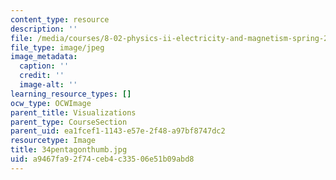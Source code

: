 ```yaml
---
content_type: resource
description: ''
file: /media/courses/8-02-physics-ii-electricity-and-magnetism-spring-2007/a9467fa92f74ceb4c33506e51b09abd8_34pentagonthumb.jpg
file_type: image/jpeg
image_metadata:
  caption: ''
  credit: ''
  image-alt: ''
learning_resource_types: []
ocw_type: OCWImage
parent_title: Visualizations
parent_type: CourseSection
parent_uid: ea1fcef1-1143-e57e-2f48-a97bf8747dc2
resourcetype: Image
title: 34pentagonthumb.jpg
uid: a9467fa9-2f74-ceb4-c335-06e51b09abd8
---
```

